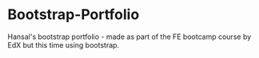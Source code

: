 # Bootstrap-Portfolio
Hansal's bootstrap portfolio - made as part of the FE bootcamp course by EdX but this time using bootstrap.

